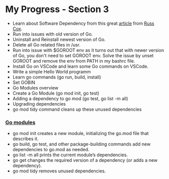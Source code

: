 # My Progress - Section 3

- Learn about Software Dependency from this great [article](https://research.swtch.com/deps) from [Russ Cox](https://swtch.com/~rsc/).
- Run into issues with old version of Go.
- Uninstall and Reinstall newest version of Go.
- Delete all Go related files in /usr.
- Run into issue with $GOROOT env as it turns out that with newer version of Go, you don't need to set GOROOT env. Solve the issue by unset GOROOT and remove the env from PATH in my bashrc file.
- Install Go on VSCode and learn some Go commands on VSCode.
- Write a simple Hello World programm
- Learn go commands (go run, build, install)
- Set GOBIN
- Go Modules overview
- Create a Go Module (go mod init, go test)
- Adding a dependency to go mod (go test, go list -m all)
- Upgrading dependencies
- go mod tidy command cleans up these unused dependencies

### [Go modules](https://blog.golang.org/using-go-modules)

- go mod init creates a new module, initializing the go.mod file that describes it.
- go build, go test, and other package-building commands add new dependencies to go.mod as needed.
- go list -m all prints the current module’s dependencies.
- go get changes the required version of a dependency (or adds a new dependency).
- go mod tidy removes unused dependencies.
